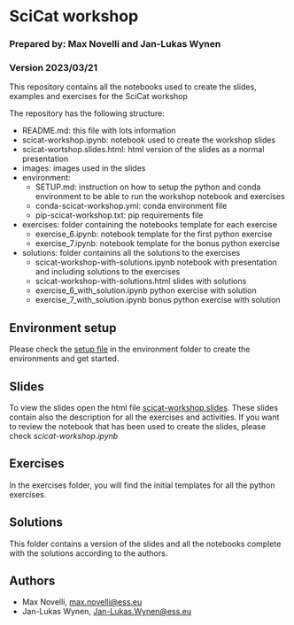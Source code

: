 # SciCat workshop
### Prepared by: Max Novelli and Jan-Lukas Wynen
### Version 2023/03/21

This repository contains all the notebooks used to create the slides, examples and exercises for the SciCat workshop

The repository has the following structure:
- README.md: 
  this file with lots information
- scicat-workshop.ipynb: 
  notebook used to create the workshop slides
- scicat-wortshop.slides.html: 
  html version of the slides as a normal presentation
- images: 
  images used in the slides
- environment:
  - SETUP.md: 
    instruction on how to setup the python and conda environment to be able to run the workshop notebook and exercises
  - conda-scicat-workshop.yml: 
    conda environment file
  - pip-scicat-workshop.txt: 
    pip requirements file
- exercises: 
  folder containing the notebooks template for each exercise
  - exercise_6.ipynb:
    notebook template for the first python exercise
  - exercise_7.ipynb:
    notebook template for the bonus python exercise
- solutions:
  folder containins all the solutions to the exercises
  - scicat-workshop-with-solutions.ipynb
    notebook with presentation and including solutions to the exercises
  - scicat-workshop-with-solutions.html
    slides with solutions
  - exercise_6_with_solution.ipynb
    python exercise with solution
  - exercise_7_with_solution.ipynb
    bonus python exercise with solution

## Environment setup
Please check the [setup file](./environment/SETUP.md) in the environment folder to create the environments and get started.

## Slides
To view the slides open the html file [scicat-workshop.slides](./scicat-workshop.slides.html).
These slides contain also the description for all the exercises and activities.
If you want to review the notebook that has been used to create the slides, please check _scicat-workshop.ipynb_

## Exercises
In the exercises folder, you will find the initial templates for all the python exercises.

## Solutions
This folder contains a version of the slides and all the notebooks complete with the solutions according to the authors.

## Authors
- Max Novelli, max.novelli@ess.eu
- Jan-Lukas Wynen, Jan-Lukas.Wynen@ess.eu
 

